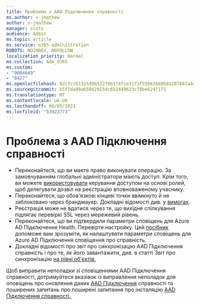 ```yaml
---
title: Проблема з AAD Підключення справності
ms.author: v-jmathew
author: v-jmathew
manager: scotv
audience: Admin
ms.topic: article
ms.service: o365-administration
ROBOTS: NOINDEX, NOFOLLOW
localization_priority: Normal
ms.collection: Adm_O365
ms.custom:
- "9004649"
- "8427"
ms.openlocfilehash: 82cfcc6132549b52278b174fce3173f5566268864a207882a4dd639cb8024ee3
ms.sourcegitcommit: b5f7da89a650d2915dc652449623c78be6247175
ms.translationtype: MT
ms.contentlocale: uk-UA
ms.lasthandoff: 08/05/2021
ms.locfileid: "53923773"
---
```

# <a name="problem-with-aad-connect-health"></a>Проблема з AAD Підключення справності

- Переконайтеся, що ви маєте право виконувати операцію. За замовчуванням глобальні адміністратори мають доступ. Крім того, ви можете [використовувати](https://docs.microsoft.com/azure/active-directory/connect-health/active-directory-aadconnect-health-operations) керування доступом на основі ролей, щоб делегувати дозвіл на реєстрацію вповноваженому учаснику.
- Переконайтеся, що обов'язкові кінцеві точки ввімкнуто й не заблоковано через брандмауер. Докладні відомості див. у [вимогах](https://docs.microsoft.com/azure/active-directory/hybrid/how-to-connect-health-agent-install).
- Реєстрація може не вдатися через те, що вихідне спілкування підлягає перевіркі SSL через мережевий рівень.
- Переконайтеся, що ви підтвердили параметри сповіщень для Azure AD Підключення Health. Перевірте настройку. Цей [посібник](https://docs.microsoft.com/azure/active-directory/hybrid/how-to-connect-health-operations) допоможе вам зрозуміти, як налаштувати параметри сповіщень для Azure AD Підключення сповіщення про справність.
- Докладні відомості про звіт про синхронізацію AAD Підключення справність і про те, як його завантажити, див. в статті Звіт про синхронізацію [на рівні об'єктів.](https://docs.microsoft.com/azure/active-directory/hybrid/how-to-connect-health-sync)

Щоб виправити неполадки зі сповіщеннями AAD Підключення справності, дотримуйтеся вказівок із виправлення неполадок для оповіщень про оновлення даних [AAD Підключення](https://docs.microsoft.com/azure/active-directory/hybrid/how-to-connect-health-data-freshness) справності та поширених запитань про поширені запитання про інсталяцію [AAD Підключення справності.](https://docs.microsoft.com/azure/active-directory/hybrid/reference-connect-health-faq)
